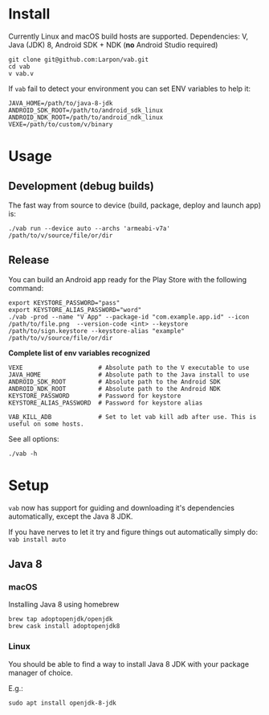# Install
Currently Linux and macOS build hosts are supported.
Dependencies: V, Java (JDK) 8, Android SDK + NDK (**no** Android Studio required)
```
git clone git@github.com:Larpon/vab.git
cd vab
v vab.v
```

If `vab` fail to detect your environment you can set ENV variables
to help it:
```
JAVA_HOME=/path/to/java-8-jdk
ANDROID_SDK_ROOT=/path/to/android_sdk_linux
ANDROID_NDK_ROOT=/path/to/android_ndk_linux
VEXE=/path/to/custom/v/binary
```

# Usage

## Development (debug builds)

The fast way from source to device (build, package, deploy and launch app) is:
```
./vab run --device auto --archs 'armeabi-v7a' /path/to/v/source/file/or/dir
```

## Release

You can build an Android app ready for the Play Store with the following command:
```
export KEYSTORE_PASSWORD="pass"
export KEYSTORE_ALIAS_PASSWORD="word"
./vab -prod --name "V App" --package-id "com.example.app.id" --icon /path/to/file.png  --version-code <int> --keystore /path/to/sign.keystore --keystore-alias "example" /path/to/v/source/file/or/dir
```


**Complete list of env variables recognized**
```
VEXE                     # Absolute path to the V executable to use
JAVA_HOME                # Absolute path to the Java install to use
ANDROID_SDK_ROOT         # Absolute path to the Android SDK
ANDROID_NDK_ROOT         # Absolute path to the Android NDK
KEYSTORE_PASSWORD        # Password for keystore
KEYSTORE_ALIAS_PASSWORD  # Password for keystore alias

VAB_KILL_ADB             # Set to let vab kill adb after use. This is useful on some hosts.
```

See all options:
```
./vab -h
```

# Setup

`vab` now has support for guiding and downloading it's dependencies automatically, except the Java 8 JDK.

If you have nerves to let it try and figure things out automatically simply do:
`vab install auto`

## Java 8

### macOS
Installing Java 8 using homebrew
```
brew tap adoptopenjdk/openjdk
brew cask install adoptopenjdk8
```

### Linux
You should be able to find a way to install Java 8 JDK with your package manager of choice.

E.g.:
```
sudo apt install openjdk-8-jdk
```
